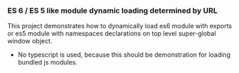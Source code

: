 ### ES 6 / ES 5 like module dynamic loading determined by URL

This project demonstrates how to dynamically load es6 module with exports or es5 module with namespaces declarations on top level super-global window object.

- No typescript is used, because this should be demonstration for loading bundled js modules. 